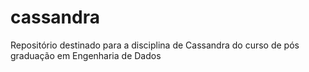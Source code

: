 # cassandra
Repositório destinado para a disciplina de Cassandra do curso de pós graduação em Engenharia de Dados
